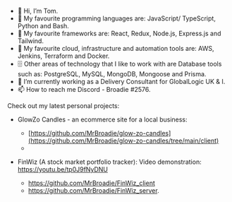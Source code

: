 - 👋 Hi, I’m Tom.
- 👾 My favourite programming languages are: JavaScript/ TypeScript, Python and Bash.
- 🤖 My favourite frameworks are: React, Redux, Node.js, Express.js and Tailwind.
- 💾 My favourite cloud, infrastructure and automation tools are: AWS, Jenkins, Terraform and Docker.
- 🗄 Other areas of technology that I like to work with are Database tools such as: PostgreSQL, MySQL, MongoDB, Mongoose and Prisma.
- 🌱 I’m currently working as a Delivery Consultant for GlobalLogic UK & I.
- 📫 How to reach me Discord - Broadie #2576.

Check out my latest personal projects:
- GlowZo Candles - an ecommerce site for a local business:
    - [https://github.com/MrBroadie/glow-zo-candles](https://github.com/MrBroadie/glow-zo-candles/tree/main/client)
    - <deployed link here>

- FinWiz (A stock market portfolio tracker): Video demonstration: https://youtu.be/tp0J9fNyDNU
    - https://github.com/MrBroadie/FinWiz_client
    - https://github.com/MrBroadie/FinWiz_server. 
